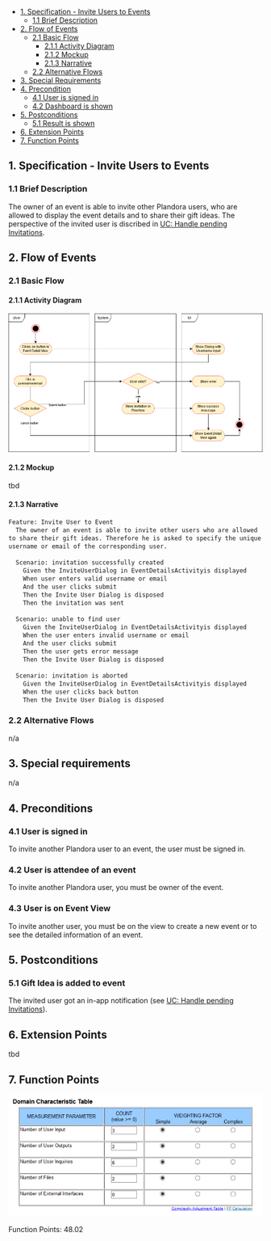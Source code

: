 - [1. Specification - Invite Users to Events](#1-specification-invite-users-to-events)
    - [1.1 Brief Description](#11-brief-description)
- [2. Flow of Events](#2-flow-of-events)
    - [2.1 Basic Flow](#21-basic-flow)
        - [2.1.1 Activity Diagram](#211-activity-diagram)
        - [2.1.2 Mockup](#212-mockup)
        - [2.1.3 Narrative](#213-narrative)
    - [2.2 Alternative Flows](#21-alternative-flows)
- [3. Special Requirements](#3-special-requirements)
- [4. Precondition](#4-preconditions)
    - [4.1 User is signed in](#41-user-is-signed-in)
    - [4.2 Dashboard is shown](#42-dashboard-is-shown)
- [5. Postconditions](#5-postconditions)
    - [5.1 Result is shown](#51-result-is-shown)
- [6. Extension Points](#6-extension-points)
- [7. Function Points](#7-function-points)

## 1. Specification - Invite Users to Events
### 1.1 Brief Description
The owner of an event is able to invite other Plandora users, who are allowed to display the event details and to share their gift ideas.
The perspective of the invited user is discribed in [UC: Handle pending Invitations](https://github.com/Honrix/PlandoraDocumentation/blob/main/UCS/Handle%20pending%20invitations.md).

## 2. Flow of Events

### 2.1 Basic Flow
#### 2.1.1 Activity Diagram
![Activity Diagram](https://raw.githubusercontent.com/Honrix/PlandoraDocumentation/main/UCS/Invite%20User.png)

#### 2.1.2 Mockup
tbd

#### 2.1.3 Narrative
```
Feature: Invite User to Event
  The owner of an event is able to invite other users who are allowed to share their gift ideas. Therefore he is asked to specify the unique username or email of the corresponding user.

  Scenario: invitation successfully created
    Given the InviteUserDialog in EventDetailsActivityis displayed
    When user enters valid username or email
    And the user clicks submit
    Then the Invite User Dialog is disposed
    Then the invitation was sent

  Scenario: unable to find user
    Given the InviteUserDialog in EventDetailsActivityis displayed
    When the user enters invalid username or email
    And the user clicks submit
    Then the user gets error message
    Then the Invite User Dialog is disposed

  Scenario: invitation is aborted
    Given the InviteUserDialog in EventDetailsActivityis displayed
    When the user clicks back button
    Then the Invite User Dialog is disposed
```

### 2.2 Alternative Flows
n/a

## 3. Special requirements
n/a

## 4. Preconditions
### 4.1 User is signed in
To invite another Plandora user to an event, the user must be signed in.

### 4.2 User is attendee of an event
To invite another Plandora user, you must be owner of the event. 

### 4.3 User is on Event View
To invite another user, you must be on the view to create a new event or to see the detailed information of an event. 

## 5. Postconditions
### 5.1 Gift Idea is added to event
The invited user got an in-app notification (see [UC: Handle pending Invitations](https://github.com/Honrix/PlandoraDocumentation/blob/main/UCS/Handle%20pending%20invitations.md)).

## 6. Extension Points
tbd

## 7. Function Points
![Function Points](https://raw.githubusercontent.com/Honrix/PlandoraDocumentation/main/UCS/fp/Invite_user_FP.PNG)

Function Points: 48.02
